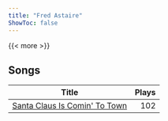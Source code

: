```yaml
---
title: "Fred Astaire"
ShowToc: false
---
```


{{< more >}}

## Songs
Title | Plays 
----- | -----: 
[Santa Claus Is Comin' To Town](/songs/santa-claus-is-comin-to-town) | 102

